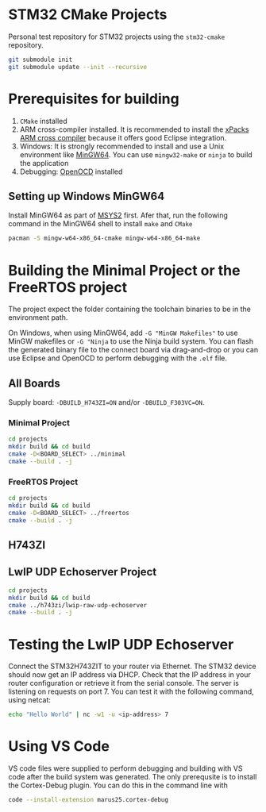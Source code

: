 STM32 CMake Projects
======

Personal test repository for STM32 projects using the `stm32-cmake` repository.

```sh
git submodule init
git submodule update --init --recursive
```

# Prerequisites for building

1. `CMake` installed
2. ARM cross-compiler installed. It is recommended to install the 
   [xPacks ARM cross compiler](https://xpack.github.io/arm-none-eabi-gcc/install/)
   because it offers good Eclipse integration.
3. Windows: It is strongly recommended to install and use a Unix environment
   like [MinGW64](https://www.msys2.org/). You can use `mingw32-make` or `ninja` to build
   the application
4. Debugging: [OpenOCD](https://xpack.github.io/openocd/) installed

## Setting up Windows MinGW64

Install MinGW64 as part of [MSYS2](https://www.msys2.org/) first.
Afer that, run the following command in the MinGW64 shell to install `make` and `CMake`

```sh
pacman -S mingw-w64-x86_64-cmake mingw-w64-x86_64-make
```

# Building the Minimal Project or the FreeRTOS project

The project expect the folder containing the toolchain binaries to be in the environment
path.

On Windows, when using MinGW64, add `-G "MinGW Makefiles"` to use MinGW makefiles or `-G "Ninja`
to use the Ninja build system.
You can flash the generated binary file to the connect board via drag-and-drop
or you can use Eclipse and OpenOCD to perform debugging with the `.elf` file.

## All Boards

Supply board: `-DBUILD_H743ZI=ON` and/or `-DBUILD_F303VC=ON`.

### Minimal Project

```sh
cd projects
mkdir build && cd build
cmake -D<BOARD_SELECT> ../minimal
cmake --build . -j
```

### FreeRTOS Project

```sh
cd projects
mkdir build && cd build
cmake -D<BOARD_SELECT> ../freertos
cmake --build . -j
```

## H743ZI

## LwIP UDP Echoserver Project

```sh
cd projects
mkdir build && cd build
cmake ../h743zi/lwip-raw-udp-echoserver
cmake --build . -j
```

# Testing the LwIP UDP Echoserver

Connect the STM32H743ZIT to your router via Ethernet. The STM32 device should now get
an IP address via DHCP. Check that the IP address in your router configuration or retrieve
it from the serial console. The server is listening on requests on port 7. You can test it
with the following command, using netcat:

```sh
echo "Hello World" | nc -w1 -u <ip-address> 7
```

# Using VS Code

VS code files were supplied to perform debugging and building with VS code after the build system was
generated. The only prerequsite is to install the Cortex-Debug plugin. You can do this in the command
line with

```sh
code --install-extension marus25.cortex-debug
```


